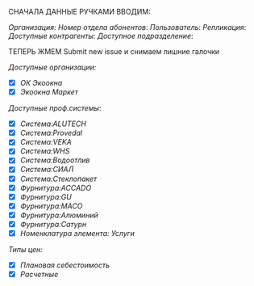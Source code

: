 СНАЧАЛА ДАННЫЕ РУЧКАМИ ВВОДИМ:

*Организация*:
*Номер отдела абонентов*: 
*Пользователь*: 
*Репликация*:
*Доступные контрагенты*:
*Доступное подразделение*:

ТЕПЕРЬ ЖМЕМ Submit new issue и снимаем лишние галочки

*Доступные организации:*
- [x] *ОК   Экоокна*
- [x] *Экоокна Маркет*

*Доступные проф.системы*:

- [x] *Система:ALUTECH*
- [x] *Система:Provedal*
- [x] *Система:VEKA*
- [x] *Система:WHS*
- [x] *Система:Водоотлив*
- [x] *Система:СИАЛ*
- [x] *Система:Стеклопакет*
- [x] *Фурнитура:ACCADO*
- [x] *Фурнитура:GU*
- [x] *Фурнитура:MACO*
- [x] *Фурнитура:Алюминий*
- [x] *Фурнитура:Сатурн*
- [x] *Номенклатура элемента: Услуги*

*Типы цен:*
- [x] *Плановая себестоимость*
- [x] *Расчетные*